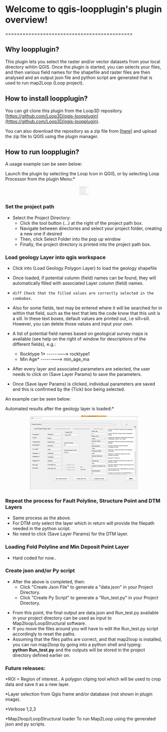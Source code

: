 
# Welcome to qgis-loopplugin's plugin overview!
============================================

## Why loopplugin?

This plugin lets you select the raster and/or vector datasets from your local directory wihtin QGIS. Once the plugin is started, you can selects your files,
and then various field names for the shapefile and raster files are then analysed and an output json file and python script are generated that is used to run map2Loop (Loop project).   

## How to install **loopplugin**?

   You can git clone this plugin from the Loop3D repository. [https://github.com/Loop3D/qgis-loopplugin](https://github.com/Loop3D/qgis-loopplugin).   
      
   You can also download the repository as a zip file from <a href="https://github.com/Loop3D/qgis-loopplugin/archive/refs/heads/master.zip">[here]</a> and upload the zip file to QGIS using the plugin manager.   

## How to run **loopplugin**?

A usage example can be seen below:

Launch the plugin by selecting the Loop Icon in QGIS, or by selecting Loop Processor from the plugin Menu:*

<p align="center">
  <img src="launch_plugin.gif?raw=true" width=30 height=30>
</p>

### Set the project path

- Select the Project Directory:
   * Click the tool button (...) at the right of the project path box.
   * Navigate between directories and select your project folder, creating a new one if desired
   * Then, click Select Folder into the pop up window
   * Finally, the project directory is printed into the project path box.

### Load geology Layer into qgis workspace

- Click into (Load Geology Polygon Layer) to load the geology shapefile
- Once loaded, if potential column (field) names can be found, they will automatically filled with associated Layer column (field) names.
-  ```diff Check that the filled values are correctly selected in the combobox.```
- Also for some fields, text may be entered where it will be searched for in within that field, such as the text that lets the code know that this unit is a sill. In these text boxes, default values are printed out, i.e sill=sill. However, you can delete those values and input your own.

- A list of potential field names based on geological survey maps is available (see help on the right of window for descriptions of the different fields), e.g.:
   * Rocktype 1* --------> rocktype1 
   * Min Age*    --------> min_age_ma

- After every layer and associated parameters are selected, the user needs to click  on (Save Layer Params) to save the parameters.
- Once (Save layer Params) is clicked, individual parameters are saved and this is 
	confirmed by the (Tick) box being selected.

 An example can be seen below:

 Automated results after the geology layer is loaded:*

<p align="center">
<img src="filter_geol_data.gif">
</p>

### Repeat the process for Fault Polyline, Structure Point and DTM Layers

- Same process as the above.
- For DTM only select the layer which in return will provide the filepath needed in the python script. 
- No need to click (Save Layer Params) for the DTM layer. 

### Loading Fold Polyline and Min Deposit Point Layer

- Hard coded for now..

### Create json and/or Py script

- After the above is completed, then:  
   * Click "Create Json File" to generate a "data.json" in your Project Directory.
   * Click "Create Py Script" to generate a "Run_test.py" in your Project Directory.

* From this point, the final output are data.json and Run_test.py available in your project directory can be used as input to Map2loop/LoopStructural software.    
* If you move the files around you will have to edit the Run_test.py script accordingly to reset the paths.
* Assuming that the files paths are correct, and that map2loop is installed, you can run map2loop by going into a python shell and typing:   
   **python Run_test.py**   and the outputs will be stored in the project directory defined earlier on. 

### Future releases:

  *ROI = Region of interest.. A polygon cliping tool which will be used to crop data and save it as a new layer.
  
  *Layer selection from Qgis frame and/or database (not shown in plugin image).

  *Verbose 1,2,3 

  *Map2loop/LoopStructural loader To run Map2Loop using the generated json and py scripts.

